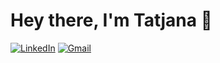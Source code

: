 <h1 align="left"> Hey there, I'm Tatjana 👋 </h1>

<p align="left">
   <a href="https://www.linkedin.com/in/tatjana-pronina-21a436111/"><img alt="LinkedIn" src=""https://img.shields.io/badge/-dewithmiramon-black?style=flat-square&logo=Linkedin&logoColor=white&link=https://www.linkedin.com/in/tatjana-pronina-21a436111/"></a>
   <a href="mailto:tatjaana.pronina@gmail.com"><img alt="Gmail" src="https://img.shields.io/badge/-tatjaana.pronina@gmail.com-black?style=flat-square&logo=Gmail&logoColor=white&link=mailto:tatjaana.pronina@gmail.com"></a>

<h3 align="left">  </h3>


<!--
**TatjanaPro/TatjanaPro** is a ✨ _special_ ✨ repository because its `README.md` (this file) appears on your GitHub profile.

Here are some ideas to get you started:

- 🔭 I’m currently working on ...
- 🌱 I’m currently learning ...
- 👯 I’m looking to collaborate on ...
- 🤔 I’m looking for help with ...
- 💬 Ask me about ...
- 📫 How to reach me: ...
- 😄 Pronouns: ...
- ⚡ Fun fact: ...
-->
